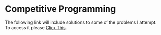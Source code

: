 # Competitive Programming
The following link will include solutions to some of the problems I attempt. To access it please [Click This](https://github.com/jessechoe10/CP/tree/master).
